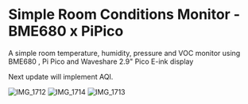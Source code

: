 # Simple Room Conditions Monitor - BME680 x PiPico
A simple room temperature, humidity, pressure and VOC monitor using BME680 , Pi Pico and Waveshare 2.9" Pico E-ink display

Next update will implement AQI.

![IMG_1712](https://github.com/user-attachments/assets/eee46814-990f-42f7-9df4-f239df5653fa)
![IMG_1714](https://github.com/user-attachments/assets/cfca3cd2-95ea-4eec-9d3a-ff9ad810da43)
![IMG_1713](https://github.com/user-attachments/assets/8a279614-98d3-4e2b-80b6-947045a98401)
